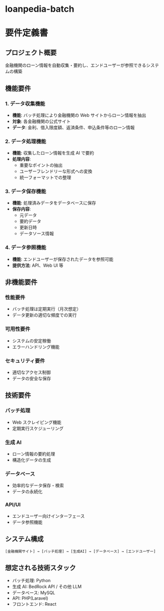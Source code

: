 # loanpedia-batch
# 要件定義書

## プロジェクト概要

金融機関のローン情報を自動収集・要約し、エンドユーザーが参照できるシステムの構築

## 機能要件

### 1. データ収集機能

- **機能**: バッチ処理により金融機関の Web サイトからローン情報を抽出
- **対象**: 各金融機関の公式サイト
- **データ**: 金利、借入限度額、返済条件、申込条件等のローン情報

### 2. データ処理機能

- **機能**: 収集したローン情報を生成 AI で要約
- **処理内容**:
  - 重要なポイントの抽出
  - ユーザーフレンドリーな形式への変換
  - 統一フォーマットでの整理

### 3. データ保存機能

- **機能**: 処理済みデータをデータベースに保存
- **保存内容**:
  - 元データ
  - 要約データ
  - 更新日時
  - データソース情報

### 4. データ参照機能

- **機能**: エンドユーザーが保存されたデータを参照可能
- **提供方法**: API、Web UI 等

## 非機能要件

### 性能要件

- バッチ処理は定期実行（月次想定）
- データ更新の適切な頻度での実行

### 可用性要件

- システムの安定稼働
- エラーハンドリング機能

### セキュリティ要件

- 適切なアクセス制御
- データの安全な保存

## 技術要件

### バッチ処理

- Web スクレイピング機能
- 定期実行スケジューリング

### 生成 AI

- ローン情報の要約処理
- 構造化データの生成

### データベース

- 効率的なデータ保存・検索
- データの永続化

### API/UI

- エンドユーザー向けインターフェース
- データ参照機能

## システム構成

```
[金融機関サイト] → [バッチ処理] → [生成AI] → [データベース] → [エンドユーザー]
```

## 想定される技術スタック

- バッチ処理: Python
- 生成 AI: BedRock API / その他 LLM
- データベース: MySQL
- API: PHP(Laravel)
- フロントエンド: React
